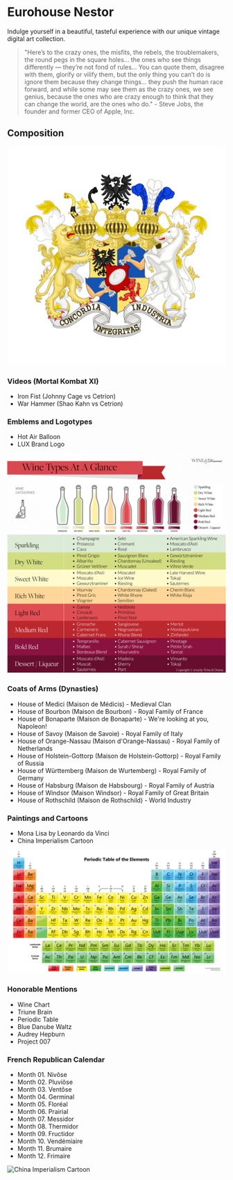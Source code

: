 # Eurohouse Nestor

Indulge yourself in a beautiful, tasteful experience with our unique vintage digital art collection.

> "Here’s to the crazy ones, the misfits, the rebels, the troublemakers, the round pegs in the square holes… the ones who see things differently — they’re not fond of rules… You can quote them, disagree with them, glorify or vilify them, but the only thing you can’t do is ignore them because they change things… they push the human race forward, and while some may see them as the crazy ones, we see genius, because the ones who are crazy enough to think that they can change the world, are the ones who do." - Steve Jobs, the founder and former CEO of Apple, Inc.

## Composition

![House of Rothschild](https://github.com/eurohouse/nestor/blob/main/Maison%20de%20Rothschild.png?raw=true)

### Videos (Mortal Kombat XI)

* Iron Fist (Johnny Cage vs Cetrion)
* War Hammer (Shao Kahn vs Cetrion)

### Emblems and Logotypes

* Hot Air Balloon
* LUX Brand Logo

![Wine Chart](https://github.com/eurohouse/nestor/blob/main/Wine%20Chart.png?raw=true)

### Coats of Arms (Dynasties)

* House of Medici (Maison de Médicis) - Medieval Clan
* House of Bourbon (Maison de Bourbon) - Royal Family of France
* House of Bonaparte (Maison de Bonaparte) - We're looking at you, Napoleon!
* House of Savoy (Maison de Savoie) - Royal Family of Italy
* House of Orange-Nassau (Maison d'Orange-Nassau) - Royal Family of Netherlands
* House of Holstein-Gottorp (Maison de Holstein-Gottorp) - Royal Family of Russia
* House of Württemberg (Maison de Wurtemberg) - Royal Family of Germany
* House of Habsburg (Maison de Habsbourg) - Royal Family of Austria
* House of Windsor (Maison Windsor) - Royal Family of Great Britain
* House of Rothschild (Maison de Rothschild) - World Industry

### Paintings and Cartoons

* Mona Lisa by Leonardo da Vinci
* China Imperialism Cartoon

![Periodic Table of Chemical Elements](https://github.com/eurohouse/nestor/blob/main/Periodic%20Table.png?raw=true)

### Honorable Mentions

* Wine Chart
* Triune Brain
* Periodic Table
* Blue Danube Waltz
* Audrey Hepburn
* Project 007

### French Republican Calendar

* Month 01. Nivôse
* Month 02. Pluviôse
* Month 03. Ventôse
* Month 04. Germinal
* Month 05. Floréal
* Month 06. Prairial
* Month 07. Messidor
* Month 08. Thermidor
* Month 09. Fructidor
* Month 10. Vendémiaire
* Month 11. Brumaire
* Month 12. Frimaire

![China Imperialism Cartoon](https://github.com/eurohouse/nestor/blob/main/China%20Imperialism%20Cartoon.png?raw=true)
